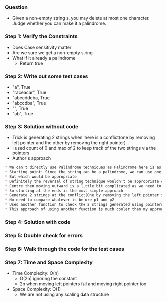 ### Question

* Given a non-empty string s, you may delete at most one character. Judge whether you can make it a palindrome.

### Step 1: Verify the Constraints

* Does Case sensitivity matter
* Are we sure we get a non-empty string
* What if it already a palindrome
  * Return true

### Step 2: Write out some test cases

* "a", True
* "raceacar", True
* "abecddeba, True
* "abccdba", True
* "", True
* "ab", True

### Step 3: Solution without code

* Trick is generating 2 strings when there is a conflict(one by removing left pointer and the other by removing the right pointer)
* I used count of 0 and max of 2 to keep track of the two strings via the pointers
* Author's approach
```markdown
* We can't directly use Palindrome techniques as Palindrome here is as a **subproblem** and we still have to transform the solution
* Starting point: Since the string can be a palindrome, we can use one of the 3 techniques learnt
* But which would be appropriate
* Definitely the reversal of string technique wouldn't be appropriate cause we don't have where the conflict occurs data
* Centre then moving outward is a little bit complicated as we need to account for odd and even strings
* So starting at the ends is the most simple approach
* Generate 2 strings at the conflict(One by removing the left pointer's char and vice-versa)
* No need to compare whatever is before p1 and p2
* Used another function to check the 2 strings generated using pointers(Which is the main key difference from my solution)
* This approach of using another function is much cooler than my approach, since we are reusing a function and keeps the code readable and understandable

```

### Step 4: Solution with code 

### Step 5: Double check for errors

### Step 6: Walk through the code for the test cases

### Step 7: Time and Space Complexity
* Time Complexity: O(n)
  * O(2n) ignoring the constant
  * 2n when moving left pointers fail and moving right pointer too
* Space Complexity: O(1)
  * We are not using any scaling data structure